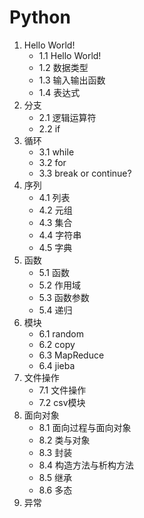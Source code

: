 # Python

1. Hello World!
    - 1.1 Hello World!
    - 1.2 数据类型
    - 1.3 输入输出函数
    - 1.4 表达式
2. 分支
    - 2.1 逻辑运算符
    - 2.2 if
3. 循环
    - 3.1 while
    - 3.2 for
    - 3.3 break or continue? 
4. 序列
    - 4.1 列表
    - 4.2 元组
    - 4.3 集合
    - 4.4 字符串
    - 4.5 字典
5. 函数
    - 5.1 函数
    - 5.2 作用域
    - 5.3 函数参数
    - 5.4 递归
6. 模块
    - 6.1 random
    - 6.2 copy
    - 6.3 MapReduce
    - 6.4 jieba
7. 文件操作
    - 7.1 文件操作
    - 7.2 csv模块
8. 面向对象
    - 8.1 面向过程与面向对象
    - 8.2 类与对象
    - 8.3 封装
    - 8.4 构造方法与析构方法
    - 8.5 继承
    - 8.6 多态
9. 异常